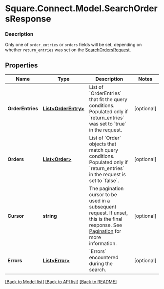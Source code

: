 # Square.Connect.Model.SearchOrdersResponse

### Description

Only one of `order_entries` or `orders` fields will be set, depending on whether `return_entries` was set on the [SearchOrdersRequest](#type-searchorderrequest).

## Properties

Name | Type | Description | Notes
------------ | ------------- | ------------- | -------------
**OrderEntries** | [**List&lt;OrderEntry&gt;**](OrderEntry.md) | List of &#x60;OrderEntries&#x60; that fit the query conditions. Populated only if &#x60;return_entries&#x60; was set to &#x60;true&#x60; in the request. | [optional] 
**Orders** | [**List&lt;Order&gt;**](Order.md) | List of &#x60;Order&#x60; objects that match query conditions. Populated only if &#x60;return_entries&#x60; in the request is set to &#x60;false&#x60;. | [optional] 
**Cursor** | **string** | The pagination cursor to be used in a subsequent request. If unset, this is the final response. See [Pagination](https://developer.squareup.com/docs/basics/api101/pagination) for more information. | [optional] 
**Errors** | [**List&lt;Error&gt;**](Error.md) | &#x60;Errors&#x60; encountered during the search. | [optional] 



[[Back to Model list]](../README.md#documentation-for-models) [[Back to API list]](../README.md#documentation-for-api-endpoints) [[Back to README]](../README.md)

